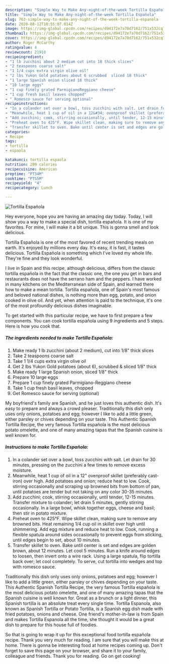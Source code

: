 ```yaml
---
description: "Simple Way to Make Any-night-of-the-week Tortilla Española"
title: "Simple Way to Make Any-night-of-the-week Tortilla Española"
slug: 763-simple-way-to-make-any-night-of-the-week-tortilla-espanola
date: 2020-08-12T10:55:07.014Z
image: https://img-global.cpcdn.com/recipes/d94172e7a70d7162/751x532cq70/tortilla-espanola-recipe-main-photo.jpg
thumbnail: https://img-global.cpcdn.com/recipes/d94172e7a70d7162/751x532cq70/tortilla-espanola-recipe-main-photo.jpg
cover: https://img-global.cpcdn.com/recipes/d94172e7a70d7162/751x532cq70/tortilla-espanola-recipe-main-photo.jpg
author: Roger McCarthy
ratingvalue: 4
reviewcount: 21910
recipeingredient:
- "1 lb zucchini about 2 medium cut into 18 thick slices"
- "2 teaspoons coarse salt"
- "1 1/4 cups extra virgin olive oil"
- "2 lbs Yukon Gold potatoes about 6 scrubbed  sliced 18 thick"
- "1 large Spanish onion sliced 18 thick"
- "10 large eggs"
- "1 cup finely grated ParmigianoReggiano cheese"
- "1 cup fresh basil leaves chopped"
- " Romesco sauce for serving optional"
recipeinstructions:
- "In a colander set over a bowl, toss zucchini with salt. Let drain for 30 minutes, pressing on the zucchini a few times to remove excess moisture."
- "Meanwhile, heat 1 cup of oil in a 12&#34; ovenproof skillet (preferably cast-iron) over high. Add potatoes and onion; reduce heat to low. Cook, stirring occasionally and scraping up browned bits from bottom of pan, until potatoes are tender but not taking on any color 30-35 minutes."
- "Add zucchini; cook, stirring occasionally, until tender, 12-15 minutes. Transfer mixture to colander; let drain 5 minutes, gently stirring occasionally. In a large bowl, whisk together eggs, cheese and basil; then stir in potato mixture."
- "Preheat oven to 425°F. Wipe skillet clean, making sure to remove any browned bits. Heat remaining 1/4 cup oil in skillet over high until shimmering. Add egg mixture and reduce heat to low. Cook, running a flexible spatula around sides occasionally to prevent eggs from sticking, until edges begin to set, about 10 minutes."
- "Transfer skillet to oven. Bake until center is set and edges are golden brown, about 12 minutes. Let cool 5 minutes. Run a knife around edges to loosen, then invert onto a wire rack. Using a large spatula, flip tortilla back over; let cool completely. To serve, cut tortilla into wedges and top with romesco sauce."
categories:
- Recipe
tags:
- tortilla
- espaola

katakunci: tortilla espaola 
nutrition: 209 calories
recipecuisine: American
preptime: "PT34M"
cooktime: "PT55M"
recipeyield: "4"
recipecategory: Lunch

---
```



![Tortilla Española](https://img-global.cpcdn.com/recipes/d94172e7a70d7162/751x532cq70/tortilla-espanola-recipe-main-photo.jpg)

Hey everyone, hope you are having an amazing day today. Today, I will show you a way to make a special dish, tortilla española. It is one of my favorites. For mine, I will make it a bit unique. This is gonna smell and look delicious.

Tortilla Española is one of the most favored of recent trending meals on earth. It's enjoyed by millions every day. It's easy, it is fast, it tastes delicious. Tortilla Española is something which I've loved my whole life. They're fine and they look wonderful.

I live in Spain and this recipe, although delicious, differs from the classic tortilla española in the fact that the classic one, the one you get in bars and restaurants does not have the serrano ham and the peppers. I have worked in many kitchens on the Mediterranean side of Spain, and learned there how to make a mean tortilla. Tortilla española, one of Spain&#39;s most famous and beloved national dishes, is nothing more than egg, potato, and onion cooked in olive oil. And yet, when attention is paid to the technique, it&#39;s one of the most profoundly delicious dishes imaginable.


To get started with this particular recipe, we have to first prepare a few components. You can cook tortilla española using 9 ingredients and 5 steps. Here is how you cook that.

<!--inarticleads1-->

##### The ingredients needed to make Tortilla Española:

1. Make ready 1 lb zucchini (about 2 medium), cut into 1/8&#34; thick slices
1. Take 2 teaspoons coarse salt
1. Take 1 1/4 cups extra virgin olive oil
1. Get 2 lbs Yukon Gold potatoes (about 6), scrubbed &amp; sliced 1/8&#34; thick
1. Make ready 1 large Spanish onion, sliced 1/8&#34; thick
1. Prepare 10 large eggs
1. Prepare 1 cup finely grated Parmigiano-Reggiano cheese
1. Take 1 cup fresh basil leaves, chopped
1. Get  Romesco sauce for serving (optional)


My boyfriend&#39;s family are Spanish, and he just loves this authentic dish. It&#39;s easy to prepare and always a crowd pleaser. Traditionally this dish only uses only onions, potatoes and egg; however I like to add a little green, either parsley or chives depending on your taste. This Authentic Spanish Tortilla Recipe, the very famous Tortilla española is the most delicious potato omelette, and one of many amazing tapas that the Spanish cuisine is well known for. 

<!--inarticleads2-->

##### Instructions to make Tortilla Española:

1. In a colander set over a bowl, toss zucchini with salt. Let drain for 30 minutes, pressing on the zucchini a few times to remove excess moisture.
1. Meanwhile, heat 1 cup of oil in a 12&#34; ovenproof skillet (preferably cast-iron) over high. Add potatoes and onion; reduce heat to low. Cook, stirring occasionally and scraping up browned bits from bottom of pan, until potatoes are tender but not taking on any color 30-35 minutes.
1. Add zucchini; cook, stirring occasionally, until tender, 12-15 minutes. Transfer mixture to colander; let drain 5 minutes, gently stirring occasionally. In a large bowl, whisk together eggs, cheese and basil; then stir in potato mixture.
1. Preheat oven to 425°F. Wipe skillet clean, making sure to remove any browned bits. Heat remaining 1/4 cup oil in skillet over high until shimmering. Add egg mixture and reduce heat to low. Cook, running a flexible spatula around sides occasionally to prevent eggs from sticking, until edges begin to set, about 10 minutes.
1. Transfer skillet to oven. Bake until center is set and edges are golden brown, about 12 minutes. Let cool 5 minutes. Run a knife around edges to loosen, then invert onto a wire rack. Using a large spatula, flip tortilla back over; let cool completely. To serve, cut tortilla into wedges and top with romesco sauce.


Traditionally this dish only uses only onions, potatoes and egg; however I like to add a little green, either parsley or chives depending on your taste. This Authentic Spanish Tortilla Recipe, the very famous Tortilla española is the most delicious potato omelette, and one of many amazing tapas that the Spanish cuisine is well known for. Great as a brunch or a light dinner, this Spanish tortilla is an absolute treat every single time. Tortilla Espanola, also known as Spanish Tortilla or Potato Tortilla, is a Spanish egg dish made with fried potatoes, onions and cheese. One friend&#39;s mother-in-law is from Spain and makes Tortilla Espanola all the time, she thought it would be a great dish to prepare for this house full of foodies. 

So that is going to wrap it up for this exceptional food tortilla española recipe. Thank you very much for reading. I am sure that you will make this at home. There is gonna be interesting food at home recipes coming up. Don't forget to save this page on your browser, and share it to your family, colleague and friends. Thank you for reading. Go on get cooking!
